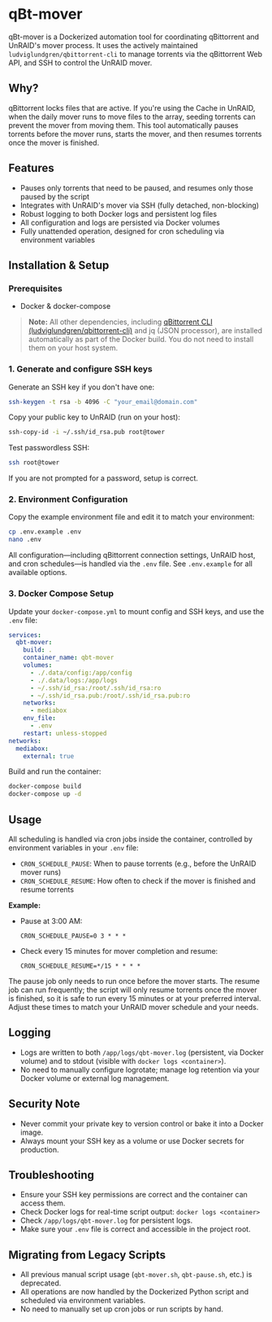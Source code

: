 
# qBt-mover

qBt-mover is a Dockerized automation tool for coordinating qBittorrent and UnRAID's mover process. It uses the actively maintained `ludviglundgren/qbittorrent-cli` to manage torrents via the qBittorrent Web API, and SSH to control the UnRAID mover.

## Why?

qBittorrent locks files that are active. If you're using the Cache in UnRAID, when the daily mover runs to move files to the array, seeding torrents can prevent the mover from moving them. This tool automatically pauses torrents before the mover runs, starts the mover, and then resumes torrents once the mover is finished.

## Features
- Pauses only torrents that need to be paused, and resumes only those paused by the script
- Integrates with UnRAID's mover via SSH (fully detached, non-blocking)
- Robust logging to both Docker logs and persistent log files
- All configuration and logs are persisted via Docker volumes
- Fully unattended operation, designed for cron scheduling via environment variables

## Installation & Setup

### Prerequisites
- Docker & docker-compose

> **Note:** All other dependencies, including [qBittorrent CLI (ludviglundgren/qbittorrent-cli)](https://github.com/ludviglundgren/qbittorrent-cli) and jq (JSON processor), are installed automatically as part of the Docker build. You do not need to install them on your host system.

### 1. Generate and configure SSH keys
Generate an SSH key if you don't have one:
```bash
ssh-keygen -t rsa -b 4096 -C "your_email@domain.com"
```
Copy your public key to UnRAID (run on your host):
```bash
ssh-copy-id -i ~/.ssh/id_rsa.pub root@tower
```
Test passwordless SSH:
```bash
ssh root@tower
```
If you are not prompted for a password, setup is correct.

### 2. Environment Configuration
Copy the example environment file and edit it to match your environment:
```bash
cp .env.example .env
nano .env
```
All configuration—including qBittorrent connection settings, UnRAID host, and cron schedules—is handled via the `.env` file. See `.env.example` for all available options.

### 3. Docker Compose Setup
Update your `docker-compose.yml` to mount config and SSH keys, and use the `.env` file:
```yaml
services:
  qbt-mover:
    build: .
    container_name: qbt-mover
    volumes:
      - ./.data/config:/app/config
      - ./.data/logs:/app/logs
      - ~/.ssh/id_rsa:/root/.ssh/id_rsa:ro
      - ~/.ssh/id_rsa.pub:/root/.ssh/id_rsa.pub:ro
    networks:
      - mediabox
    env_file:
      - .env
    restart: unless-stopped
networks:
  mediabox:
    external: true
```

Build and run the container:
```bash
docker-compose build
docker-compose up -d
```

## Usage

All scheduling is handled via cron jobs inside the container, controlled by environment variables in your `.env` file:
- `CRON_SCHEDULE_PAUSE`: When to pause torrents (e.g., before the UnRAID mover runs)
- `CRON_SCHEDULE_RESUME`: How often to check if the mover is finished and resume torrents

**Example:**
- Pause at 3:00 AM:
  ```env
  CRON_SCHEDULE_PAUSE=0 3 * * *
  ```
- Check every 15 minutes for mover completion and resume:
  ```env
  CRON_SCHEDULE_RESUME=*/15 * * * *
  ```

The pause job only needs to run once before the mover starts. The resume job can run frequently; the script will only resume torrents once the mover is finished, so it is safe to run every 15 minutes or at your preferred interval. Adjust these times to match your UnRAID mover schedule and your needs.

## Logging

- Logs are written to both `/app/logs/qbt-mover.log` (persistent, via Docker volume) and to stdout (visible with `docker logs <container>`).
- No need to manually configure logrotate; manage log retention via your Docker volume or external log management.

## Security Note
- Never commit your private key to version control or bake it into a Docker image.
- Always mount your SSH key as a volume or use Docker secrets for production.

## Troubleshooting
- Ensure your SSH key permissions are correct and the container can access them.
- Check Docker logs for real-time script output: `docker logs <container>`
- Check `/app/logs/qbt-mover.log` for persistent logs.
- Make sure your `.env` file is correct and accessible in the project root.

## Migrating from Legacy Scripts
- All previous manual script usage (`qbt-mover.sh`, `qbt-pause.sh`, etc.) is deprecated.
- All operations are now handled by the Dockerized Python script and scheduled via environment variables.
- No need to manually set up cron jobs or run scripts by hand.
